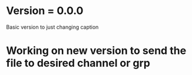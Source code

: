 # Version = 0.0.0
Basic version to just changing caption



<!---# Version = 0.0.1
## Changed dependence from telegram bot to pyrogram and telegram bot
--->
# Working on new version to send the file to desired channel or grp
